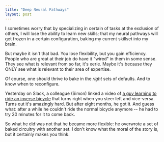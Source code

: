 ```yaml
---
title: "Deep Neural Pathways"
layout: post
---
```


I sometimes worry that by specializing in certain of tasks at the exclusion of
others, I will lose the ability to learn new skills; that my neural pathways
will get frozen in a certain configuration, baking my current skillset into my
brain.

But maybe it isn't that bad. You lose flexibility, but you gain efficiency.
People who are great at their job do have it "wired" in them in some sense. They
see what is relevant from so far, it's eerie. Maybe it's because they ONLY see
what is relevant to their area of expertise.

Of course, one should thrive to bake in the *right* sets of defaults. And to
know when to reconfigure.

Yesterday on Slack, a colleague (Simon) linked a video of
[a guy learning to ride an inverse bicycle][bicycle] that turns right when you
steer left and vice-versa. Turns out it's amazingly hard. But after eight
months, he got it. And guess what: after a while he couldn't ride the normal
bicycle anymore -- he had to try 20 minutes for it to come back.

[bicycle]: https://www.youtube.com/watch?v=MFzDaBzBlL0

So what he did was not that he became more flexible: he overwrote a set of baked
circuitry with another set. I don't know what the moral of the story is, but it
certainly makes you think.
